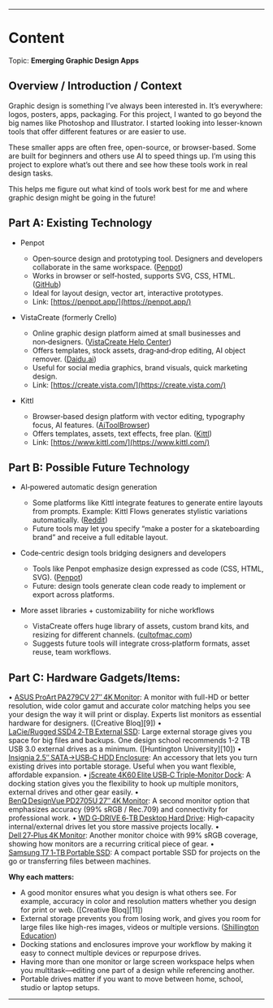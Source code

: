 
---

# Content

Topic: **Emerging Graphic Design Apps**

## Overview / Introduction / Context
Graphic design is something I’ve always been interested in. It’s everywhere: logos, posters, apps, packaging. For this project, I wanted to go beyond the big names like Photoshop and Illustrator. I started looking into lesser-known tools that offer different features or are easier to use.

These smaller apps are often free, open-source, or browser-based. Some are built for beginners and  others use AI to speed things up. I’m using this project to explore what’s out there and see how these tools work in real design tasks.

This helps me figure out what kind of tools work best for me and where graphic design might be going in the future!

## Part A: Existing Technology

* Penpot

  * Open‑source design and prototyping tool. Designers and developers collaborate in the same workspace. ([Penpot][1])
  * Works in browser or self‑hosted, supports SVG, CSS, HTML. ([GitHub][2])
  * Ideal for layout design, vector art, interactive prototypes.
  * Link: [https://penpot.app/](https://penpot.app/)

* VistaCreate (formerly Crello)

  * Online graphic design platform aimed at small businesses and non‑designers. ([VistaCreate Help Center][3])
  * Offers templates, stock assets, drag‑and‑drop editing, AI object remover. ([Daidu.ai][4])
  * Useful for social media graphics, brand visuals, quick marketing design.
  * Link: [https://create.vista.com/](https://create.vista.com/)

* Kittl

  * Browser‑based design platform with vector editing, typography focus, AI features. ([AiToolBrowser][5])
  * Offers templates, assets, text effects, free plan. ([Kittl][6])
  * Link: [https://www.kittl.com/](https://www.kittl.com/)

## Part B: Possible Future Technology

* AI‑powered automatic design generation

  * Some platforms like Kittl integrate features to generate entire layouts from prompts. Example: Kittl Flows generates stylistic variations automatically. ([Reddit][7])
  * Future tools may let you specify “make a poster for a skateboarding brand” and receive a full editable layout.

* Code‑centric design tools bridging designers and developers

  * Tools like Penpot emphasize design expressed as code (CSS, HTML, SVG). ([Penpot][1])
  * Future: design tools generate clean code ready to implement or export across platforms.

* More asset libraries + customizability for niche workflows

  * VistaCreate offers huge library of assets, custom brand kits, and resizing for different channels. ([cultofmac.com][8])
  * Suggests future tools will integrate cross‑platform formats, asset reuse, team workflows.

## Part C: Hardware Gadgets/Items:

• [ASUS ProArt PA279CV 27″ 4K Monitor](https://www.microcenter.com/product/634870/PA279CV_27%22_4K_UHD_%283840_x_2160%29_60Hz_LED_Monitor;_HDR;_HDMI_DisplayPort;_3-Sided_Frameless;_Flicker-Free?storeID=115&utm_source=chatgpt.com): A monitor with full-HD or better resolution, wide color gamut and accurate color matching helps you see your design the way it will print or display. Experts list monitors as essential hardware for designers. ([Creative Bloq][9])
• [LaCie/Rugged SSD4 2‑TB External SSD](https://www.bhphotovideo.com/c/product/1919519-REG/lacie_stnd2000400_2tb_rugged_ssd4_usb4.html?kw=LA2TBRSSD4&ap=y&smp=Y&BI=E7249&utm_source=chatgpt.com): Large external storage gives you space for big files and backups. One design school recommends 1-2 TB USB 3.0 external drives as a minimum. ([Huntington University][10])
• [Insignia 2.5″ SATA→USB‑C HDD Enclosure](https://www.bestbuy.com/product/insignia-2-5-sata-to-usb-c-hdd-enclosure-black/J2FPJKSY68/sku/6500319?utm_source=chatgpt.com): An accessory that lets you turn existing drives into portable storage. Useful when you want flexible, affordable expansion.
• [j5create 4K60 Elite USB‑C Triple‑Monitor Dock](https://en.j5create.com/products/jcd397?variant=42260222574841&country=US&currency=USD&utm_source=chatgpt.com): A docking station gives you the flexibility to hook up multiple monitors, external drives and other gear easily.
• [BenQ DesignVue PD2705U 27″ 4K Monitor](https://www.adorama.com/bqpd2705u.html?utm_source=chatgpt.com): A second monitor option that emphasizes accuracy (99% sRGB / Rec.709) and connectivity for professional work.
• [WD G‑DRIVE 6‑TB Desktop Hard Drive](https://www.adorama.com/sdphf1a006t.html?utm_source=chatgpt.com): High‐capacity internal/external drives let you store massive projects locally.
• [Dell 27‑Plus 4K Monitor](https://www.dell.com/en-us/shop/dell-27-plus-4k-monitor-s2725qs/apd/210-brnd/monitors-monitor-accessories?tfcid=91049735&dgc=opl&utm_source=chatgpt.com): Another monitor choice with 99% sRGB coverage, showing how monitors are a recurring critical piece of gear.
• [Samsung T7 1‑TB Portable SSD](https://www.etsy.com/listing/1726783796/custom-engraved-t7-1tb-ssd-personalized?gao=1&gpla=1&utm_source=chatgpt.com): A compact portable SSD for projects on the go or transferring files between machines.

**Why each matters:**

* A good monitor ensures what you design is what others see. For example, accuracy in color and resolution matters whether you design for print or web. ([Creative Bloq][11])
* External storage prevents you from losing work, and gives you room for large files like high-res images, videos or multiple versions. ([Shillington Education][3])
* Docking stations and enclosures improve your workflow by making it easy to connect multiple devices or repurpose drives.
* Having more than one monitor or large screen workspace helps when you multitask—editing one part of a design while referencing another.
* Portable drives matter if you want to move between home, school, studio or laptop setups.

[12]: https://www.creativebloq.com/graphic-design/tools-every-graphic-designer-should-have-6133208?utm_source=chatgpt.com "Essential tools for graphic designers"
[13]: https://www.huntington.edu/arizona/programs/graphic-design/graphic-design-degree-technology-recommendations-az?utm_source=chatgpt.com "Graphic Design Degree Technology Recommendations"
[14]: https://www.shillingtoneducation.com/blog/graphic-design-tools?utm_source=chatgpt.com "24 Best Graphic Design Tools That Any Designer Needs"
 

---

[1]: https://penpot.app/?utm_source=chatgpt.com "Penpot: The Design Tool for Design & Code Collaboration"
[2]: https://github.com/penpot/penpot?utm_source=chatgpt.com "GitHub - penpot/penpot: Penpot: The open-source design tool for design and code collaboration"
[3]: https://support.create.vista.com/hc/en-us/articles/360025475473-What-is-VistaCreate?utm_source=chatgpt.com "What is VistaCreate? – VistaCreate Help Center"
[4]: https://www.daidu.ai/products/vistacreate-ai?utm_source=chatgpt.com "VistaCreate – AI-Powered Graphic Design & Creative Platform – Daidu.ai"
[5]: https://aitoolbrowser.com/tools/kittl/?utm_source=chatgpt.com "Kittl - AiToolBrowser"
[6]: https://www.kittl.com/create?utm_source=chatgpt.com "Create Stunning Designs with Kittl"
[7]: https://www.reddit.com//r/KittlDesign/comments/1ltplp0?utm_source=chatgpt.com "Kittl Flows (beta)"
[8]: https://www.cultofmac.com/782950/vistacreate-free-graphic-design-software/?utm_source=chatgpt.com "VistaCreate makes beautiful graphic design easy | Cult of Mac"

